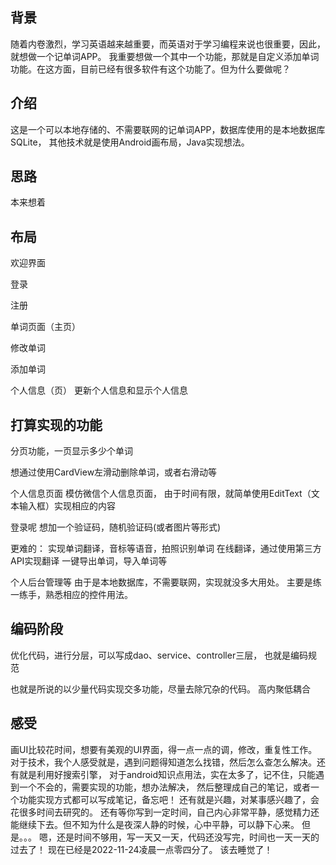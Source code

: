 
## 背景
随着内卷激烈，学习英语越来越重要，而英语对于学习编程来说也很重要，因此，就想做一个记单词APP。
我重要想做一个其中一个功能，那就是自定义添加单词功能。在这方面，目前已经有很多软件有这个功能了。但为什么要做呢？
## 介绍
这是一个可以本地存储的、不需要联网的记单词APP，数据库使用的是本地数据库SQLite，
其他技术就是使用Android画布局，Java实现想法。

## 思路

 本来想着

## 布局
欢迎界面

登录

注册


单词页面（主页）

修改单词

添加单词


个人信息（页）
更新个人信息和显示个人信息


## 打算实现的功能
分页功能，一页显示多少个单词

想通过使用CardView左滑动删除单词，或者右滑动等

个人信息页面
模仿微信个人信息页面，
由于时间有限，就简单使用EditText（文本输入框）实现相应的内容

登录呢
想加一个验证码，随机验证码(或者图片等形式)

更难的：
实现单词翻译，音标等语音，拍照识别单词
在线翻译，通过使用第三方API实现翻译
一键导出单词，导入单词等

个人后台管理等
由于是本地数据库，不需要联网，实现就没多大用处。
主要是练一练手，熟悉相应的控件用法。


## 编码阶段
优化代码，进行分层，可以写成dao、service、controller三层，
也就是编码规范

也就是所说的以少量代码实现交多功能，尽量去除冗杂的代码。
高内聚低耦合



## 感受
画UI比较花时间，想要有美观的UI界面，得一点一点的调，修改，重复性工作。
对于技术，我个人感受就是，遇到问题得知道怎么找错，然后怎么查怎么解决。还有就是利用好搜索引擎，
对于android知识点用法，实在太多了，记不住，只能遇到一个不会的，需要实现的功能，想办法解决，
然后整理成自己的笔记，或者一个功能实现方式都可以写成笔记，备忘吧！
还有就是兴趣，对某事感兴趣了，会花很多时间去研究的。
还有等你写到一定时间，自己内心非常平静，感觉精力还能继续下去。但不知为什么是夜深人静的时候，心中平静，可以静下心来。
但是。。。
嗯，还是时间不够用，写一天又一天，代码还没写完，时间也一天一天的过去了！
现在已经是2022-11-24凌晨一点零四分了。
该去睡觉了！







